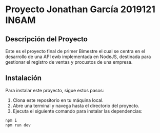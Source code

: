 # Proyecto  Jonathan García 2019121 IN6AM 

## Descripción del Proyecto

Este es el proyecto final de primer Bimestre el cual se centra en el desarrollo de una API ewb implementada en NodeJS, destinada para gestionar el registro de ventas y procustos de una empresa.

## Instalación

Para instalar este proyecto, sigue estos pasos:

1. Clona este repositorio en tu máquina local.
2. Abre una terminal y navega hasta el directorio del proyecto.
3. Ejecuta el siguiente comando para instalar las dependencias:

```bash
npm i
npm run dev
